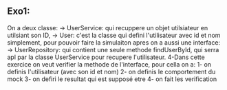 Exo1:
-----
On a deux classe:
-> UserService: qui recuppere un objet utilsiateur en utilsiant son ID,
-> User: c'est la classe qui defini l'utilisateur avec id et nom simplement, pour pouvoir faire la simulaiton apres
on a aussi une interface: 
-> UserRepository: qui contient une seule methode findUserById, qui serra apl par la classe UserService pour recupere l'utilisateur.
4-Dans cette exercice on veut verifier la methode de l'interface, pour cella on a:
  1- on definis l'utilisateur (avec son id et nom)
  2- on definis le comportement du mock
  3- on defiri le resultat qui est supposé etre
  4- on fait les verification 